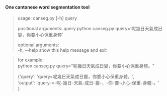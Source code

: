 #### One cantonese word segmentation tool

> usage: canseg.py [-h] query  
>    
> positional arguments: 
>  query       python canseg.py query='呢幾日天氣成日變，你要小心保重身體' 
>      
> optional arguments:   
>    -h, --help  show this help message and exit   

> for example:   
> python canseg.py query="呢幾日天氣成日變，你要小心保重身體。"    
>      
> {'query': 'query=呢幾日天氣成日變，你要小心保重身體。',    
> 'output': 'query-=-呢-幾日-天氣-成日-變-，-你-要-小心-保重-身體-。'  
> }
